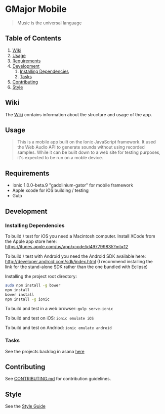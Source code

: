 # GMajor Mobile

> Music is the universal language

## Table of Contents
1. [Wiki](#Wiki)
1. [Usage](#Usage)
1. [Requirements](#requirements)
1. [Development](#development)
    1. [Installing Dependencies](#installing-dependencies)
    1. [Tasks](#tasks)
1. [Contributing](#contributing)
1. [Style](#Style)

## Wiki
The [Wiki](https://github.com/gMajr/gMajorMobile/wiki) contains information about the structure and usage of the app.

## Usage

> This is a mobile app built on the Ionic JavaScript framework. It used the Web Audio API to generate sounds without using recorded samples. While it can be built down to a web site for testing purposes, it's expected to be run on a moble device.

## Requirements

- Ionic 1.0.0-beta.9 "gadolinium-gator" for mobile framework
- Apple xcode for iOS building / testing
- Gulp

## Development

### Installing Dependencies

To build / test for iOS you need a Macintosh computer.
Install XCode from the Apple app store here: https://itunes.apple.com/us/app/xcode/id497799835?mt=12

To build / test with Android you need the Android SDK available here:
http://developer.android.com/sdk/index.html
(I recommend installing the link for the stand-alone SDK rather than the one bundled with Eclipse)

Installing the project root directory:

```sh
sudo npm install -g bower
npm install
bower install
npm install -g ionic
```

To build and test in a web browser:
`gulp serve-ionic`

To build and test on iOS:
`ionic emulate iOS`

To build and test on Andriod:
`ionic emulate android`

### Tasks

See the projects backlog in asana [here](https://app.asana.com/0/14549969807992/14549969807992)

## Contributing

See [CONTRIBUTING.md](CONTRIBUTING.md) for contribution guidelines.

## Style
See the [Style Guide](https://github.com/gMajr/gMajorMobile/wiki/Style-Guide)
